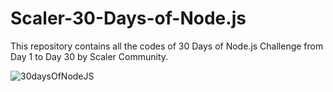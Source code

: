 # Scaler-30-Days-of-Node.js

This repository contains all the codes of 30 Days of Node.js Challenge from Day 1 to Day 30 by Scaler Community.

![30daysOfNodeJS](https://t.ly/tU9HD)